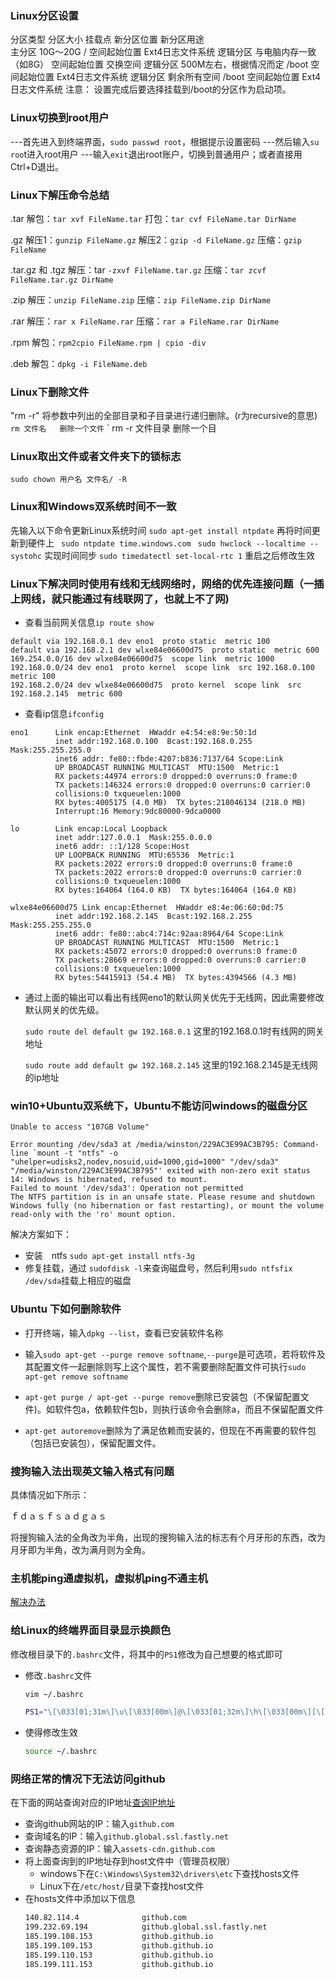 ### Linux分区设置
分区类型            分区大小            挂载点        新分区位置             新分区用途    
  主分区              10G～20G            /         空间起始位置          Ext4日志文件系统
  逻辑分区        与电脑内存一致（如8G）               空间起始位置             交换空间
  逻辑分区        500M左右，根据情况而定     /boot     空间起始位置          Ext4日志文件系统
  逻辑分区             剩余所有空间         /boot     空间起始位置          Ext4日志文件系统
  注意： 设置完成后要选择挂载到/boot的分区作为启动项。

### Linux切换到root用户
---首先进入到终端界面，`sudo passwd root`，根据提示设置密码
  ---然后输入`su roo`t进入root用户
  ---输入`exit`退出root账户，切换到普通用户；或者直接用Ctrl+D退出。

### Linux下解压命令总结
.tar 
  解包：`tar xvf FileName.tar`
  打包：`tar cvf FileName.tar DirName`

  .gz
  解压1：`gunzip FileName.gz`
  解压2：`gzip -d FileName.gz`
  压缩：`gzip FileName`

  .tar.gz 和 .tgz
  解压：tar `-zxvf FileName.tar.gz`
  压缩：`tar zcvf FileName.tar.gz DirName`

  .zip
  解压：`unzip FileName.zip`
  压缩：`zip FileName.zip DirName`

  .rar
  解压：`rar x FileName.rar`
  压缩：`rar a FileName.rar DirName`

  .rpm
  解包：`rpm2cpio FileName.rpm | cpio -div`

  .deb
  解包：`dpkg -i FileName.deb`

### Linux下删除文件
"rm -r" 将参数中列出的全部目录和子目录进行递归删除。(r为recursive的意思)
 ` rm 文件名   删除一个文件`
 ` rm -r 文件目录  删除一个目

### Linux取出文件或者文件夹下的锁标志
`sudo chown 用户名 文件名/ -R`

### Linux和Windows双系统时间不一致
先输入以下命令更新Linux系统时间
  `sudo apt-get install ntpdate`
  再将时间更新到硬件上
 ` sudo ntpdate time.windows.com`
 ` sudo hwclock --localtime --systohc`
  实现时间同步
  `sudo timedatectl set-local-rtc 1`
  重启之后修改生效

### Linux下解决同时使用有线和无线网络时，网络的优先连接问题（一插上网线，就只能通过有线联网了，也就上不了网)

- 查看当前网关信息`ip route show`

```
default via 192.168.0.1 dev eno1  proto static  metric 100 
default via 192.168.2.1 dev wlxe84e06600d75  proto static  metric 600 
169.254.0.0/16 dev wlxe84e06600d75  scope link  metric 1000 
192.168.0.0/24 dev eno1  proto kernel  scope link  src 192.168.0.100  metric 100 
192.168.2.0/24 dev wlxe84e06600d75  proto kernel  scope link  src 192.168.2.145  metric 600 
```

- 查看ip信息`ifconfig`

```
eno1      Link encap:Ethernet  HWaddr e4:54:e8:9e:50:1d  
          inet addr:192.168.0.100  Bcast:192.168.0.255  Mask:255.255.255.0
          inet6 addr: fe80::fbde:4207:b836:7137/64 Scope:Link
          UP BROADCAST RUNNING MULTICAST  MTU:1500  Metric:1
          RX packets:44974 errors:0 dropped:0 overruns:0 frame:0
          TX packets:146324 errors:0 dropped:0 overruns:0 carrier:0
          collisions:0 txqueuelen:1000 
          RX bytes:4005175 (4.0 MB)  TX bytes:218046134 (218.0 MB)
          Interrupt:16 Memory:9dc80000-9dca0000 

lo        Link encap:Local Loopback  
          inet addr:127.0.0.1  Mask:255.0.0.0
          inet6 addr: ::1/128 Scope:Host
          UP LOOPBACK RUNNING  MTU:65536  Metric:1
          RX packets:2022 errors:0 dropped:0 overruns:0 frame:0
          TX packets:2022 errors:0 dropped:0 overruns:0 carrier:0
          collisions:0 txqueuelen:1000 
          RX bytes:164064 (164.0 KB)  TX bytes:164064 (164.0 KB)

wlxe84e06600d75 Link encap:Ethernet  HWaddr e8:4e:06:60:0d:75  
          inet addr:192.168.2.145  Bcast:192.168.2.255  Mask:255.255.255.0
          inet6 addr: fe80::abc4:714c:92aa:8964/64 Scope:Link
          UP BROADCAST RUNNING MULTICAST  MTU:1500  Metric:1
          RX packets:45072 errors:0 dropped:0 overruns:0 frame:0
          TX packets:28669 errors:0 dropped:0 overruns:0 carrier:0
          collisions:0 txqueuelen:1000 
          RX bytes:54415913 (54.4 MB)  TX bytes:4394566 (4.3 MB)

```

- 通过上面的输出可以看出有线网eno1的默认网关优先于无线网，因此需要修改默认网关的优先级。

  `sudo route del default gw 192.168.0.1` 这里的192.168.0.1时有线网的网关地址

  `sudo route add default gw 192.168.2.145` 这里的192.168.2.145是无线网的ip地址

### win10+Ubuntu双系统下，Ubuntu不能访问windows的磁盘分区

```shell
Unable to access "107GB Volume"

Error mounting /dev/sda3 at /media/winston/229AC3E99AC3B795: Command-line `mount -t "ntfs" -o "uhelper=udisks2,nodev,nosuid,uid=1000,gid=1000" "/dev/sda3" "/media/winston/229AC3E99AC3B795"' exited with non-zero exit status 14: Windows is hibernated, refused to mount.
Failed to mount '/dev/sda3': Operation not permitted
The NTFS partition is in an unsafe state. Please resume and shutdown
Windows fully (no hibernation or fast restarting), or mount the volume
read-only with the 'ro' mount option.

```

解决方案如下：

- 安装　ntfs   `sudo apt-get install ntfs-3g`
- 修复挂载，通过 `sudofdisk -l`来查询磁盘号，然后利用`sudo ntfsfix /dev/sda`挂载上相应的磁盘

### Ubuntu 下如何删除软件

- 打开终端，输入`dpkg --list`，查看已安装软件名称
- 输入`sudo apt-get --purge remove softname`,`--purge`是可选项，若将软件及其配置文件一起删除则写上这个属性，若不需要删除配置文件可执行`sudo apt-get remove softname`

- `apt-get purge / apt-get --purge remove`删除已安装包（不保留配置文件)。如软件包a，依赖软件包b，则执行该命令会删除a，而且不保留配置文件

- `apt-get autoremove`删除为了满足依赖而安装的，但现在不再需要的软件包（包括已安装包），保留配置文件。

### 搜狗输入法出现英文输入格式有问题

具体情况如下所示：

ｆｄａｓｆｓａｄｇａｓ

将搜狗输入法的全角改为半角，出现的搜狗输入法的标志有个月牙形的东西，改为月牙即为半角，改为满月则为全角。

### 主机能ping通虚拟机，虚拟机ping不通主机

[解决办法](https://blog.csdn.net/hskw444273663/article/details/81301470?utm_medium=distribute.pc_relevant.none-task-blog-title-4&spm=1001.2101.3001.4242)

### 给Linux的终端界面目录显示换颜色
修改根目录下的`.bashrc`文件，将其中的`PS1`修改为自己想要的格式即可

- 修改`.bashrc`文件

    ```sh
    vim ~/.bashrc
    
    PS1="\[\033[01;31m\]\u\[\033[00m\]@\[\033[01;32m\]\h\[\033[00m\][\[\033[01;33m\]\t\[\033[00m\]]:\[\033[01;34m\]\w\[\033[00m\]$ "
    ```

- 使得修改生效

    ```sh
    source ~/.bashrc 
    ```

### 网络正常的情况下无法访问github
在下面的网站查询对应的IP地址[查询IP地址](https://www.ipaddress.com/)
- 查询github网站的IP：输入`github.com`
- 查询域名的IP：输入`github.global.ssl.fastly.net`
- 查询静态资源的IP：输入`assets-cdn.github.com`
- 将上面查询到的IP地址存到host文件中（管理员权限）
  - windows下在`C:\Windows\System32\drivers\etc`下查找hosts文件
  - Linux下在`/etc/host/`目录下查找host文件
- 在hosts文件中添加以下信息
  ```sh
  140.82.114.4              github.com
  199.232.69.194            github.global.ssl.fastly.net
  185.199.108.153           github.github.io
  185.199.109.153           github.github.io
  185.199.110.153           github.github.io
  185.199.111.153           github.github.io

